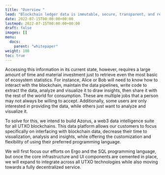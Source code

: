 ```yaml
---
title: "Overview "
lead: "Blockchain ledger data is immutable, secure, transparent, and readily available to everyone."
date: 2022-07-15T00:00:00+00:00
lastmod: 2022-07-15T00:00:00+00:00
draft: false
images: []
menu:
  docs:
    parent: "whitepaper"
weight: 100
toc: true
---
```


Accessing this information in its current state, however, requires a large amount of time and material investment just to retrieve even the most basic of ecosystem statistics. For instance, Alice or Bob will need to know how to interact with the blockchain, maintain the data pipelines, write code to extract the data, analyze and visualize it to draw insights, then share it with the rest of the world for consumption. These are multiple jobs that a person may not always be willing to accept. Additionally, some users are only interested in providing the data, while others just want to analyze and visualize it.

To solve for this, we intend to build Azorus, a web3 data intelligence suite for all UTXO blockchains. This data platform allows our customers to focus specifically on interfacing with blockchain data, decrease their time to visualization, analysis and insights, while offering the customization and flexibility of using their preferred programming language.

We will first focus our efforts on Ergo and the SQL programming language, but once the core infrastructure and UI components are cemented in place, we will expand to integrate across all UTXO technologies while also moving towards a fully decentralized service.





